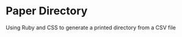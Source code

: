 Paper Directory
================

Using Ruby and CSS to generate a printed directory from a CSV file
